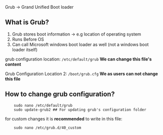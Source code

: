 Grub -> Grand Unified Boot loader

## What is Grub?
1. Grub stores boot information -> e.g location of operating system
2. Runs Before OS
3. Can call Microsoft windows boot loader as well (not a windows boot loader itself)



grub configuration location: `/etc/default/grub`
**We can change this file's content**

Grub Configuration Location 2: `/boot/grub.cfg`
**We as users can not change this file**

## How to change grub configuration?
```
	sudo nano /etc/default/grub
	sudo update-grub2 ## For updating grub's configuration folder
```
for custom changes it is **recommended** to write in this file:
```
	sudo nano /etc/grub.d/40_custom
```

